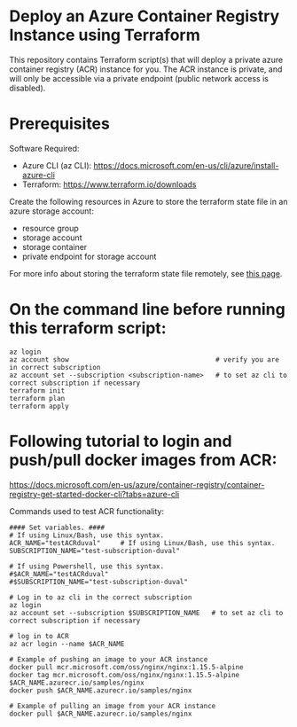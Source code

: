 # Deploy an Azure Container Registry Instance using Terraform
This repository contains Terraform script(s) that will deploy a private azure container registry (ACR) instance for you. The ACR instance is private, and will only be accessible via a private endpoint (public network access is disabled).

# Prerequisites
Software Required:
- Azure CLI (az CLI): https://docs.microsoft.com/en-us/cli/azure/install-azure-cli
- Terraform: https://www.terraform.io/downloads 

Create the following resources in Azure to store the terraform state file in an azure storage account:
- resource group
- storage account
- storage container
- private endpoint for storage account

For more info about storing the terraform state file remotely, see [this page](https://docs.microsoft.com/en-us/azure/developer/terraform/store-state-in-azure-storage?tabs=azure-cli).

# On the command line before running this terraform script:
```
az login
az account show                                     # verify you are in correct subscription
az account set --subscription <subscription-name>   # to set az cli to correct subscription if necessary
terraform init
terraform plan
terraform apply
```

# Following tutorial to login and push/pull docker images from ACR: 
https://docs.microsoft.com/en-us/azure/container-registry/container-registry-get-started-docker-cli?tabs=azure-cli

Commands used to test ACR functionality:
```
#### Set variables. ####
# If using Linux/Bash, use this syntax.
ACR_NAME="testACRduval"     # If using Linux/Bash, use this syntax.
SUBSCRIPTION_NAME="test-subscription-duval"

# If using Powershell, use this syntax.
#$ACR_NAME="testACRduval"    
#$SUBSCRIPTION_NAME="test-subscription-duval"

# Log in to az cli in the correct subscription
az login
az account set --subscription $SUBSCRIPTION_NAME   # to set az cli to correct subscription if necessary

# log in to ACR
az acr login --name $ACR_NAME

# Example of pushing an image to your ACR instance
docker pull mcr.microsoft.com/oss/nginx/nginx:1.15.5-alpine
docker tag mcr.microsoft.com/oss/nginx/nginx:1.15.5-alpine $ACR_NAME.azurecr.io/samples/nginx 
docker push $ACR_NAME.azurecr.io/samples/nginx

# Example of pulling an image from your ACR instance
docker pull $ACR_NAME.azurecr.io/samples/nginx
```

